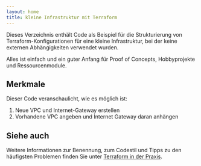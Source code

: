 ```yaml
---
layout: home
title: kleine Infrastruktur mit Terraform
---
```


Dieses Verzeichnis enthält Code als Beispiel für die Strukturierung von Terraform-Konfigurationen für eine kleine Infrastruktur, bei der keine externen Abhängigkeiten verwendet wurden.

Alles ist einfach und ein guter Anfang für Proof of Concepts, Hobbyprojekte und Ressourcenmodule.

## Merkmale

Dieser Code veranschaulicht, wie es möglich ist:

1. Neue VPC und Internet-Gateway erstellen
1. Vorhandene VPC angeben und Internet Gateway daran anhängen

## Siehe auch

Weitere Informationen zur Benennung, zum Codestil und Tipps zu den häufigsten Problemen finden Sie unter [Terraform in der  Praxis](https://www.terraform-in-der-praxis.de/).
